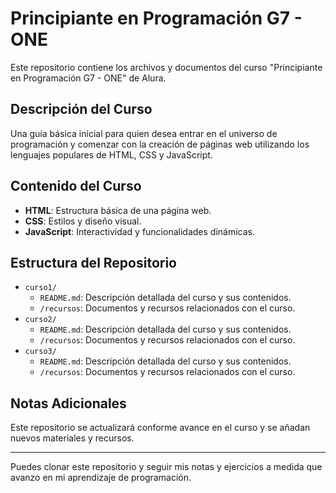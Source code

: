 # Principiante en Programación G7 - ONE

Este repositorio contiene los archivos y documentos del curso "Principiante en Programación G7 - ONE" de Alura.

## Descripción del Curso

Una guía básica inicial para quien desea entrar en el universo de programación y comenzar con la creación de páginas web utilizando los lenguajes populares de HTML, CSS y JavaScript.

## Contenido del Curso

- **HTML**: Estructura básica de una página web.
- **CSS**: Estilos y diseño visual.
- **JavaScript**: Interactividad y funcionalidades dinámicas.

## Estructura del Repositorio

- `curso1/`
  - `README.md`: Descripción detallada del curso y sus contenidos.
  - `/recursos`: Documentos y recursos relacionados con el curso.
- `curso2/`
  - `README.md`: Descripción detallada del curso y sus contenidos.
  - `/recursos`: Documentos y recursos relacionados con el curso.
- `curso3/`
  - `README.md`: Descripción detallada del curso y sus contenidos.
  - `/recursos`: Documentos y recursos relacionados con el curso.

## Notas Adicionales

Este repositorio se actualizará conforme avance en el curso y se añadan nuevos materiales y recursos.

---

Puedes clonar este repositorio y seguir mis notas y ejercicios a medida que avanzo en mi aprendizaje de programación.
